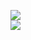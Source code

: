 [![](https://img.shields.io/badge/Made%20With-Github%20Spray-lightgrey.svg?style=for-the-badge&logo=github)](https://github.com/Annihil/github-spray#1999)  
[![](https://i.imgur.com/2DrTn0Z.gif)](https://github.com/Annihil/github-spray)